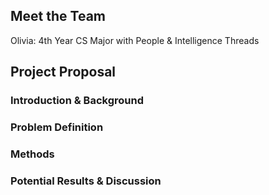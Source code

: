 
## Meet the Team

Olivia: 4th Year CS Major with People & Intelligence Threads

## Project Proposal

### Introduction & Background

### Problem Definition

### Methods

### Potential Results & Discussion


